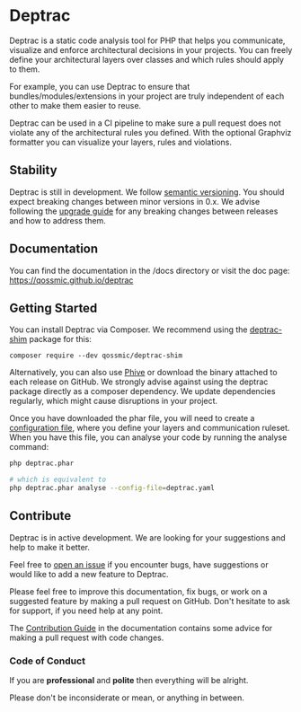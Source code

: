 # Deptrac

Deptrac is a static code analysis tool for PHP that helps you communicate,
visualize and enforce architectural decisions in your projects. You can freely
define your architectural layers over classes and which rules should apply to
them.

For example, you can use Deptrac to ensure that bundles/modules/extensions in
your project are truly independent of each other to make them easier to reuse.

Deptrac can be used in a CI pipeline to make sure a pull request does not
violate any of the architectural rules you defined. With the optional Graphviz
formatter you can visualize your layers, rules and violations.

## Stability

Deptrac is still in development. We follow [semantic versioning](https://semver.org/).
You should expect breaking changes between minor versions in 0.x.
We advise following the [upgrade guide](docs/upgrade.md) for any breaking
changes between releases and how to address them.

## Documentation

You can find the documentation in the /docs directory or visit the doc page:
https://qossmic.github.io/deptrac

## Getting Started

You can install Deptrac via Composer. We recommend using the
[deptrac-shim](https://github.com/qossmic/deptrac-shim) package for this:

```
composer require --dev qossmic/deptrac-shim
```

Alternatively, you can also use [Phive](https://phar.io/) or download the
binary attached to each release on GitHub. We strongly advise against using the
deptrac package directly as a composer dependency. We update dependencies
regularly, which might cause disruptions in your project.

Once you have downloaded the phar file, you will need to create a
[configuration file](docs/depfile.md), where you define your layers and
communication ruleset. When you have this file, you can analyse your code by
running the analyse command:

```bash
php deptrac.phar

# which is equivalent to
php deptrac.phar analyse --config-file=deptrac.yaml
```

## Contribute

Deptrac is in active development. We are looking for your suggestions and help
to make it better.

Feel free to [open an issue](/issues) if you encounter bugs, have suggestions or
would like to add a new feature to Deptrac.

Please feel free to improve this documentation, fix bugs, or work on a suggested
feature by making a pull request on GitHub. Don't hesitate to ask for support,
if you need help at any point.

The [Contribution Guide](/docs/contributing.md) in the documentation contains
some advice for making a pull request with code changes.

### Code of Conduct

If you are **professional** and **polite** then everything will be alright.

Please don't be inconsiderate or mean, or anything in between.

